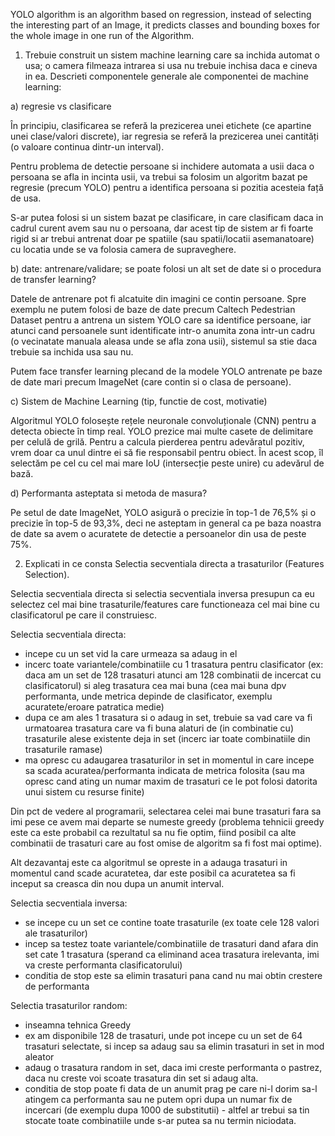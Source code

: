 YOLO algorithm is an algorithm based on regression, instead of selecting the interesting part of an Image, it predicts classes and bounding boxes for the whole image in one run of the Algorithm.

1. Trebuie construit un sistem machine learning care sa inchida automat o usa; o camera filmeaza intrarea si usa nu trebuie inchisa daca e cineva in ea. Descrieti componentele generale ale componentei de machine learning:

a) regresie vs clasificare

În principiu, clasificarea se referă la prezicerea unei etichete (ce apartine unei clase/valori discrete), iar regresia se referă la prezicerea unei cantități (o valoare continua dintr-un interval).

Pentru problema de detectie persoane si inchidere automata a usii daca o persoana se afla in incinta usii, va trebui sa folosim un algoritm bazat pe regresie (precum YOLO) pentru a identifica persoana si pozitia acesteia față de usa.

S-ar putea folosi si un sistem bazat pe clasificare, in care clasificam daca in cadrul curent avem sau nu o persoana, dar acest tip de sistem ar fi foarte rigid si ar trebui antrenat doar pe spatiile (sau spatii/locatii asemanatoare) cu locatia unde se va folosia camera de supraveghere.


b) date: antrenare/validare; se poate folosi un alt set de date si o procedura de transfer learning?

Datele de antrenare pot fi alcatuite din imagini ce contin persoane. Spre exemplu ne putem folosi de baze de date precum Caltech Pedestrian Dataset pentru a antrena un sistem YOLO care sa identifice persoane, iar atunci cand persoanele sunt identificate intr-o anumita zona intr-un cadru (o vecinatate manuala aleasa unde se afla zona usii), sistemul sa stie daca trebuie sa inchida usa sau nu.

Putem face transfer learning plecand de la modele YOLO antrenate pe baze de date mari precum ImageNet (care contin si o clasa de persoane).


c) Sistem de Machine Learning (tip, functie de cost, motivatie)

Algoritmul YOLO folosește rețele neuronale convoluționale (CNN) pentru a detecta obiecte în timp real. YOLO prezice mai multe casete de delimitare per celulă de grilă. Pentru a calcula pierderea pentru adevăratul pozitiv, vrem doar ca unul dintre ei să fie responsabil pentru obiect. În acest scop, îl selectăm pe cel cu cel mai mare IoU (intersecție peste unire) cu adevărul de bază.

d) Performanta asteptata si metoda de masura?

Pe setul de date ImageNet, YOLO asigură o precizie în top-1 de 76,5% și o precizie în top-5 de 93,3%, deci ne asteptam in general ca pe baza noastra de date sa avem o acuratete de detectie a persoanelor din usa de peste 75%.



2. Explicati in ce consta Selectia secventiala directa a trasaturilor (Features Selection).

Selectia secventiala directa si selectia secventiala inversa presupun ca eu selectez cel mai bine trasaturile/features care functioneaza cel mai bine cu clasificatorul pe care il construiesc.

Selectia secventiala directa:
- incepe cu un set vid la care urmeaza sa adaug in el
- incerc toate variantele/combinatiile cu 1 trasatura pentru clasificator (ex: daca am un set de 128 trasaturi atunci am 128 combinatii de incercat cu clasificatorul) si aleg trasatura cea mai buna (cea mai buna dpv performanta, unde metrica depinde de clasificator, exemplu acuratete/eroare patratica medie)
- dupa ce am ales 1 trasatura si o adaug in set, trebuie sa vad care va fi urmatoarea trasatura care va fi buna alaturi de (in combinatie cu) trasaturile alese existente deja in set (incerc iar toate combinatiile din trasaturile ramase)
- ma opresc cu adaugarea trasaturilor in set in momentul in care incepe sa scada acuratea/performanta indicata de metrica folosita (sau ma opresc cand ating un numar maxim de trasaturi ce le pot folosi datorita unui sistem cu resurse finite)

Din pct de vedere al programarii, selectarea celei mai bune trasaturi fara sa imi pese ce avem mai departe se numeste greedy (problema tehnicii greedy este ca este probabil ca rezultatul sa nu fie optim, fiind posibil ca alte combinatii de trasaturi care au fost omise de algoritm sa fi fost mai optime).

Alt dezavantaj este ca algoritmul se opreste in a adauga trasaturi in momentul cand scade acuratetea, dar este posibil ca acuratetea sa fi inceput sa creasca din nou dupa un anumit interval.


Selectia secventiala inversa:
- se incepe cu un set ce contine toate trasaturile (ex toate cele 128 valori ale trasaturilor)
- incep sa testez toate variantele/combinatiile de trasaturi dand afara din set cate 1 trasatura (sperand ca eliminand acea trasatura irelevanta, imi va creste performanta clasificatorului)
- conditia de stop este sa elimin trasaturi pana cand nu mai obtin crestere de performanta


Selectia trasaturilor random: 
- inseamna tehnica Greedy
- ex am disponibile 128 de trasaturi, unde pot incepe cu un set de 64 trasaturi selectate, si incep sa adaug sau sa elimin trasaturi in set in mod aleator
- adaug o trasatura random in set, daca imi creste performanta o pastrez, daca nu creste voi scoate trasatura din set si adaug alta.
- conditia de stop poate fi data de un anumit prag pe care ni-l dorim sa-l atingem ca performanta sau ne putem opri dupa un numar fix de incercari (de exemplu dupa 1000 de substitutii) - altfel ar trebui sa tin stocate toate combinatiile unde s-ar putea sa nu termin niciodata.

